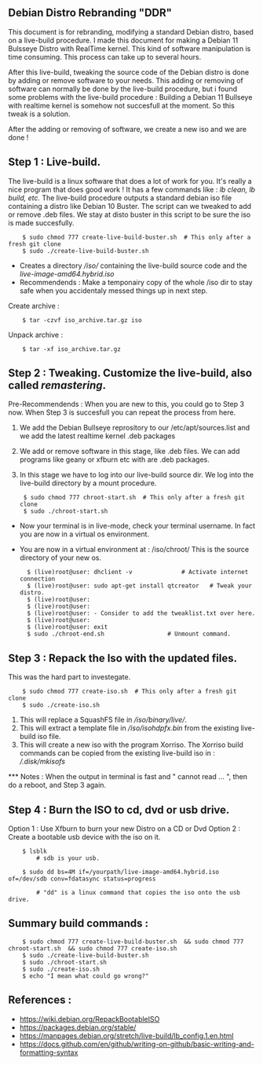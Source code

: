 ## Debian Distro Rebranding "DDR" 

This document is for rebranding, modifying a standard Debian distro, based on a live-build procedure.
I made this document for making a Debian 11 Bulsseye Distro with RealTime kernel.
This kind of software manipulation is time consuming. This process can take up to several hours.

After this live-build, tweaking the source code of the Debian distro is done by adding or remove software to your needs.
This adding or removing of software can normally be done by the live-build procedure, but i found some problems with
the live-build procedure : Building a Debian 11 Bullseye with realtime kernel is somehow not succesfull at the moment.
So this tweak is a solution. 

After the adding or removing of software, we create a new iso and we are done !


## Step 1 : Live-build.

The live-build is a linux software that does a lot of work for you. It's really a nice program that does good work !
It has a few commands like : *lb clean, lb build, etc.*
The live-build procedure outputs a standard debian iso file containing a distro like Debian 10 Buster.
The script can we tweaked to add or remove .deb files.
We stay at disto buster in this script to be sure the iso is made succesfully.

		$ sudo chmod 777 create-live-build-buster.sh  # This only after a fresh git clone
		$ sudo ./create-live-build-buster.sh

- Creates a directory */iso/* containing the live-build source code and the *live-image-amd64.hybrid.iso*
- Recommendends : Make a temponairy copy of the whole /iso dir to stay safe when you accidentaly messed things up in next step.

Create archive : 	

		$ tar -czvf iso_archive.tar.gz iso

Unpack archive : 

		$ tar -xf iso_archive.tar.gz
	
	
## Step 2 : Tweaking. Customize the live-build, also called *remastering*.

Pre-Recommendends : When you are new to this, you could go to Step 3 now. When Step 3 is succesfull you can repeat the process from here.

1. We add the Debian Bullseye reprository to our /etc/apt/sources.list and we add the latest realtime kernel .deb packages
2. We add or remove software in this stage, like .deb files. We can add programs like geany or xfburn etc with are .deb packages.
3. In this stage we have to log into our live-build source dir. We log into the live-build directory by a mount procedure.

		$ sudo chmod 777 chroot-start.sh  # This only after a fresh git clone
		$ sudo ./chroot-start.sh

- Now your terminal is in live-mode, check your terminal username. In fact you are now in a virtual os environment. 
- You are now in a virtual environment at : /iso/chroot/ This is the source directory of your new os.

		$ (live)root@user: dhclient -v 				# Activate internet connection
		$ (live)root@user: sudo apt-get install qtcreator  	# Tweak your distro.
		$ (live)root@user:
		$ (live)root@user:
		$ (live)root@user: - Consider to add the tweaklist.txt over here.  
		$ (live)root@user:
		$ (live)root@user: exit
		$ sudo ./chroot-end.sh					# Unmount command.
	
## Step 3 : Repack the Iso with the updated files.	
	
This was the hard part to investegate.

		$ sudo chmod 777 create-iso.sh  # This only after a fresh git clone
		$ sudo ./create-iso.sh

1. This will replace a SquashFS file in */iso/binary/live/*.
2. This will extract a template file in */iso/isohdpfx.bin* from the existing live-build iso file.
3. This will create a new iso with the program Xorriso. The Xorriso build commands can be copied from the existing live-build iso in : */.disk/mkisofs*

*** Notes : When the output in terminal is fast and " cannot read ... ", then do a reboot, and Step 3 again.
		
## Step 4 : Burn the ISO to cd, dvd or usb drive.

Option 1 : Use Xfburn to burn your new Distro on a CD or Dvd
Option 2 : Create a bootable usb device with the iso on it.

		$ lsblk 	
			# sdb is your usb.					
			
		$ sudo dd bs=4M if=/yourpath/live-image-amd64.hybrid.iso of=/dev/sdb conv=fdatasync status=progress
			
			# "dd" is a linux command that copies the iso onto the usb drive.

## Summary build commands :

		$ sudo chmod 777 create-live-build-buster.sh  && sudo chmod 777 chroot-start.sh  && sudo chmod 777 create-iso.sh
		$ sudo ./create-live-build-buster.sh
		$ sudo ./chroot-start.sh
		$ sudo ./create-iso.sh
		$ echo "I mean what could go wrong?"

## References :
- https://wiki.debian.org/RepackBootableISO
- https://packages.debian.org/stable/
- https://manpages.debian.org/stretch/live-build/lb_config.1.en.html
- https://docs.github.com/en/github/writing-on-github/basic-writing-and-formatting-syntax








